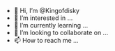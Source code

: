- 👋 Hi, I’m @Kingofdisky
- 👀 I’m interested in ...
- 🌱 I’m currently learning ...
- 💞️ I’m looking to collaborate on ...
- 📫 How to reach me ...

<!---
Kingofdisky/Kingofdisky is a ✨ special ✨ repository because its `README.md` (this file) appears on your GitHub profile.
You can click the Preview link to take a look at your changes.
--->
